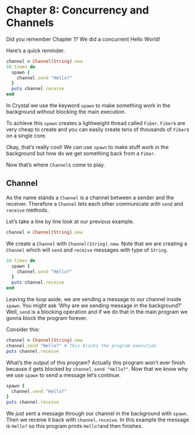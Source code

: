 # Chapter 8: Concurrency and Channels

Did you remember Chapter 1? We did a concurrent Hello World!

Here’s a quick reminder.

```ruby
channel = Channel(String).new
10.times do
  spawn {
    channel.send "Hello?"
  }
  puts channel.receive
end
```

In Crystal we use the keyword `spawn` to make something work in the background without blocking the main execution.

To achieve this `spawn` creates a lightweight thread called `Fiber`. `Fiber`s are very cheap to create and you can easily create tens of thousands of `Fiber`s on a single core.

Okay, that’s really cool! We can use `spawn` to make stuff work in the background but how do we get something back from a `Fiber`.

Now that’s where `Channel`s come to play.

## Channel  <a id="channel"></a>

As the name stands a `Channel` is a channel between a sender and the receiver. Therefore a `Channel` lets each other communicate with `send` and `receive` methods.

Let’s take a line by line look at our previous example.

```ruby
channel = Channel(String).new
```

We create a `Channel` with `Channel(String).new`. Note that we are creating a `Channel` which will `send` and `receive` messages with type of `String`.

```ruby
10.times do
  spawn {
    channel.send "Hello?"
  }
  puts channel.receive
end
```

Leaving the loop aside, we are sending a message to our channel inside `spawn`. You might ask ‘Why are we sending message in the background?’ Well, `send` is a blocking operation and if we do that in the main program we gonna block the program forever.

Consider this:

```ruby
channel = Channel(String).new
channel.send "Hello?" # This blocks the program execution
puts channel.receive
```

What’s the output of this program? Actually this program won’t ever finish because it gets blocked by `channel.send "Hello?"`. Now that we know why we use `spawn` to send a message let’s continue.

```ruby
spawn {
  channel.send "Hello?"
}
puts channel.receive
```

We just sent a message through our channel in the background with `spawn`. Then we receive it back with `channel.receive`. In this example the message is `Hello?` so this program prints `Hello?`and then finishes.

